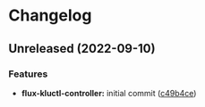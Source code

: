 # Changelog

## Unreleased (2022-09-10)

### Features

* **flux-kluctl-controller:** initial commit
  ([c49b4ce](https://github.com/kluctl/charts/commit/c49b4ce83d3168fe326fc39808809454903fe692))
